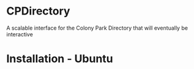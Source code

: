 # CPDirectory
A scalable interface for the Colony Park Directory that will eventually be interactive

# Installation - Ubuntu

